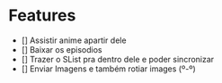 # Features

- [] Assistir anime apartir dele
- [] Baixar os episodios
- [] Trazer o SList pra dentro dele e poder sincronizar
- [] Enviar Imagens e também rotiar images (º-º)
